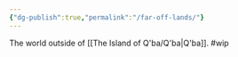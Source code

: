 ```yaml
---
{"dg-publish":true,"permalink":"/far-off-lands/"}
---
```



The world outside of [[The Island of Q'ba/Q'ba\|Q'ba]]. #wip 